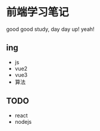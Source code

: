 # 前端学习笔记
good good study, day day up! yeah!
## ing
* js
* vue2
* vue3
* 算法

## TODO
* react
* nodejs

